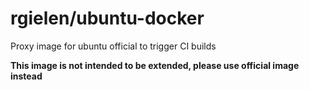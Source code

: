 # rgielen/ubuntu-docker

Proxy image for ubuntu official to trigger CI builds

**This image is not intended to be extended, please use official image instead**
